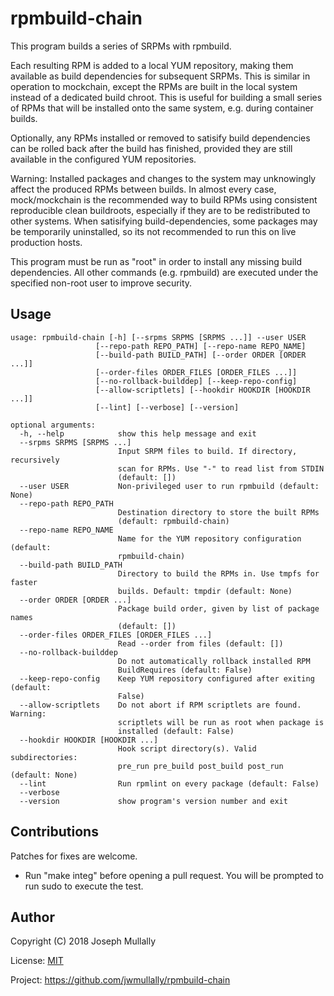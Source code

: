 # rpmbuild-chain

This program builds a series of SRPMs with rpmbuild.

Each resulting RPM is added to a local YUM repository, making them
available as build dependencies for subsequent SRPMs. This is similar
in operation to mockchain, except the RPMs are built in the local system
instead of a dedicated build chroot. This is useful for building a small
series of RPMs that will be installed onto the same system, e.g. during
container builds.

Optionally, any RPMs installed or removed to satisify build dependencies
can be rolled back after the build has finished, provided they are still
available in the configured YUM repositories.

Warning: Installed packages and changes to the system may unknowingly
affect the produced RPMs between builds. In almost every case,
mock/mockchain is the recommended way to build RPMs using consistent
reproducible clean buildroots, especially if they are to be redistributed
to other systems. When satisifying build-dependencies, some packages
may be temporarily uninstalled, so its not recommended to run this on
live production hosts.

This program must be run as "root" in order to install any missing build
dependencies. All other commands (e.g. rpmbuild) are executed under the
specified non-root user to improve security.


## Usage

    usage: rpmbuild-chain [-h] [--srpms SRPMS [SRPMS ...]] --user USER
                       [--repo-path REPO_PATH] [--repo-name REPO_NAME]
                       [--build-path BUILD_PATH] [--order ORDER [ORDER ...]]
                       [--order-files ORDER_FILES [ORDER_FILES ...]]
                       [--no-rollback-builddep] [--keep-repo-config]
                       [--allow-scriptlets] [--hookdir HOOKDIR [HOOKDIR ...]]
                       [--lint] [--verbose] [--version]

    optional arguments:
      -h, --help            show this help message and exit
      --srpms SRPMS [SRPMS ...]
                            Input SRPM files to build. If directory, recursively
                            scan for RPMs. Use "-" to read list from STDIN
                            (default: [])
      --user USER           Non-privileged user to run rpmbuild (default: None)
      --repo-path REPO_PATH
                            Destination directory to store the built RPMs
                            (default: rpmbuild-chain)
      --repo-name REPO_NAME
                            Name for the YUM repository configuration (default:
                            rpmbuild-chain)
      --build-path BUILD_PATH
                            Directory to build the RPMs in. Use tmpfs for faster
                            builds. Default: tmpdir (default: None)
      --order ORDER [ORDER ...]
                            Package build order, given by list of package names
                            (default: [])
      --order-files ORDER_FILES [ORDER_FILES ...]
                            Read --order from files (default: [])
      --no-rollback-builddep
                            Do not automatically rollback installed RPM
                            BuildRequires (default: False)
      --keep-repo-config    Keep YUM repository configured after exiting (default:
                            False)
      --allow-scriptlets    Do not abort if RPM scriptlets are found. Warning:
                            scriptlets will be run as root when package is
                            installed (default: False)
      --hookdir HOOKDIR [HOOKDIR ...]
                            Hook script directory(s). Valid subdirectories:
                            pre_run pre_build post_build post_run (default: None)
      --lint                Run rpmlint on every package (default: False)
      --verbose
      --version             show program's version number and exit


## Contributions

Patches for fixes are welcome.

- Run "make integ" before opening a pull request. You will be prompted to run sudo to execute the test.


## Author

Copyright (C) 2018 Joseph Mullally

License: [MIT](./LICENCE)

Project: https://github.com/jwmullally/rpmbuild-chain
